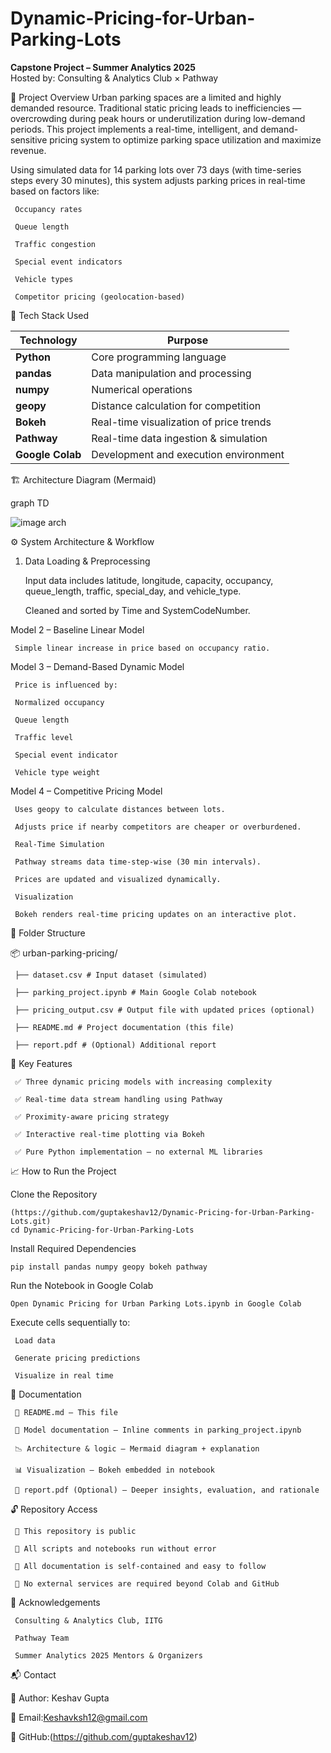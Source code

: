 # Dynamic-Pricing-for-Urban-Parking-Lots

**Capstone Project – Summer Analytics 2025**  
Hosted by: Consulting & Analytics Club × Pathway


📌 Project Overview
Urban parking spaces are a limited and highly demanded resource. Traditional static pricing leads to inefficiencies — overcrowding during peak hours or underutilization during low-demand periods. This project implements a real-time, intelligent, and demand-sensitive pricing system to optimize parking space utilization and maximize revenue.

Using simulated data for 14 parking lots over 73 days (with time-series steps every 30 minutes), this system adjusts parking prices in real-time based on factors like:

     Occupancy rates

     Queue length

     Traffic congestion

     Special event indicators

     Vehicle types

     Competitor pricing (geolocation-based)


🧰 Tech Stack Used

| Technology     | Purpose                               |
|----------------|----------------------------------------|
| **Python**     | Core programming language              |
| **pandas**     | Data manipulation and processing       |
| **numpy**      | Numerical operations                   |
| **geopy**      | Distance calculation for competition   |
| **Bokeh**      | Real-time visualization of price trends|
| **Pathway**    | Real-time data ingestion & simulation  |
| **Google Colab** | Development and execution environment|

🏗️ Architecture Diagram (Mermaid)

graph TD

![image arch](https://github.com/user-attachments/assets/0cd13f1d-ebaf-4a69-a2a3-03c34ea00c10)






⚙️ System Architecture & Workflow

1. Data Loading & Preprocessing

     Input data includes latitude, longitude, capacity, occupancy, queue_length, traffic, special_day, and vehicle_type.

     Cleaned and sorted by Time and SystemCodeNumber.

Model 2 – Baseline Linear Model

     Simple linear increase in price based on occupancy ratio.

Model 3 – Demand-Based Dynamic Model

     Price is influenced by:

     Normalized occupancy

     Queue length

     Traffic level

     Special event indicator

     Vehicle type weight

Model 4 – Competitive Pricing Model

     Uses geopy to calculate distances between lots.

     Adjusts price if nearby competitors are cheaper or overburdened.

     Real-Time Simulation

     Pathway streams data time-step-wise (30 min intervals).

     Prices are updated and visualized dynamically.

     Visualization

     Bokeh renders real-time pricing updates on an interactive plot.



📁 Folder Structure

📦 urban-parking-pricing/

     ├── dataset.csv # Input dataset (simulated)

     ├── parking_project.ipynb # Main Google Colab notebook

     ├── pricing_output.csv # Output file with updated prices (optional)

     ├── README.md # Project documentation (this file)

     ├── report.pdf # (Optional) Additional report


🧠 Key Features

     ✅ Three dynamic pricing models with increasing complexity

     ✅ Real-time data stream handling using Pathway

     ✅ Proximity-aware pricing strategy

     ✅ Interactive real-time plotting via Bokeh

     ✅ Pure Python implementation — no external ML libraries

📈 How to Run the Project

Clone the Repository
```
(https://github.com/guptakeshav12/Dynamic-Pricing-for-Urban-Parking-Lots.git)
cd Dynamic-Pricing-for-Urban-Parking-Lots
```
Install Required Dependencies
```
pip install pandas numpy geopy bokeh pathway
```
Run the Notebook in Google Colab
```
Open Dynamic Pricing for Urban Parking Lots.ipynb in Google Colab
```
Execute cells sequentially to:

     Load data

     Generate pricing predictions

     Visualize in real time


📎 Documentation

     📄 README.md – This file

     🧠 Model documentation – Inline comments in parking_project.ipynb

     📉 Architecture & logic – Mermaid diagram + explanation

     📊 Visualization – Bokeh embedded in notebook

     📝 report.pdf (Optional) – Deeper insights, evaluation, and rationale



🔓 Repository Access

     🔹 This repository is public

     🔹 All scripts and notebooks run without error

     🔹 All documentation is self-contained and easy to follow

     🔹 No external services are required beyond Colab and GitHub

🙌 Acknowledgements

     Consulting & Analytics Club, IITG

     Pathway Team

     Summer Analytics 2025 Mentors & Organizers

📬 Contact

👤 Author: Keshav Gupta

📧 Email:Keshavksh12@gmail.com

🔗 GitHub:(https://github.com/guptakeshav12)
